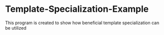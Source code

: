 # Template-Specialization-Example
This program is created to show how beneficial template specialization can be utilized
